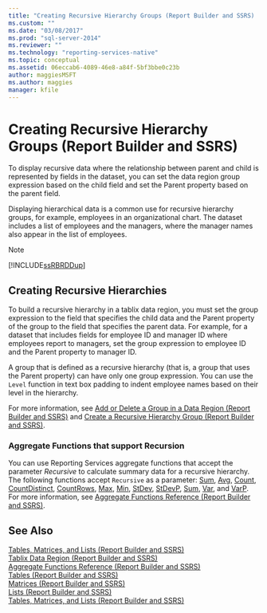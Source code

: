 ```yaml
---
title: "Creating Recursive Hierarchy Groups (Report Builder and SSRS) | Microsoft Docs"
ms.custom: ""
ms.date: "03/08/2017"
ms.prod: "sql-server-2014"
ms.reviewer: ""
ms.technology: "reporting-services-native"
ms.topic: conceptual
ms.assetid: 06eccab6-4089-46e8-a84f-5bf3bbe0c23b
author: maggiesMSFT
ms.author: maggies
manager: kfile
---
```

# Creating Recursive Hierarchy Groups (Report Builder and SSRS)
  To display recursive data where the relationship between parent and child is represented by fields in the dataset, you can set the data region group expression based on the child field and set the Parent property based on the parent field.  
  
 Displaying hierarchical data is a common use for recursive hierarchy groups, for example, employees in an organizational chart. The dataset includes a list of employees and the managers, where the manager names also appear in the list of employees.  
  
> [!NOTE]  
>  [!INCLUDE[ssRBRDDup](../../includes/ssrbrddup-md.md)]  
  
## Creating Recursive Hierarchies  
 To build a recursive hierarchy in a tablix data region, you must set the group expression to the field that specifies the child data and the Parent property of the group to the field that specifies the parent data. For example, for a dataset that includes fields for employee ID and manager ID where employees report to managers, set the group expression to employee ID and the Parent property to manager ID.  
  
 A group that is defined as a recursive hierarchy (that is, a group that uses the Parent property) can have only one group expression. You can use the `Level` function in text box padding to indent employee names based on their level in the hierarchy.  
  
 For more information, see [Add or Delete a Group in a Data Region &#40;Report Builder and SSRS&#41;](add-or-delete-a-group-in-a-data-region-report-builder-and-ssrs.md) and  [Create a Recursive Hierarchy Group &#40;Report Builder and SSRS&#41;](create-a-recursive-hierarchy-group-report-builder-and-ssrs.md).  
  
### Aggregate Functions that support Recursion  
 You can use Reporting Services aggregate functions that accept the parameter *Recursive* to calculate summary data for a recursive hierarchy. The following functions accept `Recursive` as a parameter: [Sum](report-builder-functions-sum-function.md), [Avg](report-builder-functions-avg-function.md), [Count](report-builder-functions-count-function.md), [CountDistinct](report-builder-functions-countdistinct-function.md), [CountRows](report-builder-functions-countrows-function.md), [Max](report-builder-functions-max-function.md), [Min](report-builder-functions-min-function.md), [StDev](report-builder-functions-stdev-function.md), [StDevP](report-builder-functions-stdevp-function.md), [Sum](report-builder-functions-sum-function.md), [Var](report-builder-functions-var-function.md), and [VarP](report-builder-functions-varp-function.md). For more information, see [Aggregate Functions Reference &#40;Report Builder and SSRS&#41;](report-builder-functions-aggregate-functions-reference.md).  
  
## See Also  
 [Tables, Matrices, and Lists &#40;Report Builder and SSRS&#41;](tables-matrices-and-lists-report-builder-and-ssrs.md)   
 [Tablix Data Region &#40;Report Builder and SSRS&#41;](../tablix-data-region-report-builder-and-ssrs.md)   
 [Aggregate Functions Reference &#40;Report Builder and SSRS&#41;](report-builder-functions-aggregate-functions-reference.md)   
 [Tables &#40;Report Builder  and SSRS&#41;](tables-report-builder-and-ssrs.md)   
 [Matrices &#40;Report Builder and SSRS&#41;](create-a-matrix-report-builder-and-ssrs.md)   
 [Lists &#40;Report Builder and SSRS&#41;](create-invoices-and-forms-with-lists-report-builder-and-ssrs.md)   
 [Tables, Matrices, and Lists &#40;Report Builder and SSRS&#41;](tables-matrices-and-lists-report-builder-and-ssrs.md)  
  
  
